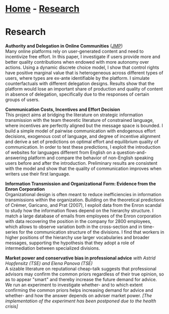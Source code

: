 # [Home](./index.html)  -  [Research](./research.html)<!-- - [Bio](./bio.html)-->

# Research

**Authority and Delegation in Online Communities** ([JMP](./JMP.pdf))  
Many online platforms rely on user-generated content and need to incentivize free effort. In this paper, I investigate if users provide more and better quality contributions when endowed with more autonomy over actions. Using a dynamic discrete choice model, I show that control rights have positive marginal value that is heterogeneous across different types of users, where types are ex-ante identifiable by the platform. I simulate counterfactuals with different delegation designs. Results show that the platform would lose an important share of production and quality of content in absence of delegation, specifically due to the responses of certain groups of users.

**Communication Costs, Incentives and Effort Decision**  
This project aims at bridging the literature on strategic information transmission with the team theoretic literature of constrained language, where incentives are perfectly aligned but the message space is bounded. I build a simple model of pairwise communication with endogenous effort decisions, exogenous cost of language, and degree of incentive alignment and derive a set of predictions on optimal effort and equilibrium quality of communication. In order to test these predictions, I exploit the introduction of websites for languages different from English on a question-and-answering platform and compare the behavior of non-English speaking users before and after the introduction. Preliminary results are consistent with the model and show that the quality of communication improves when writers use their first language.

**Information Transmission and Organizational Form: Evidence from the Enron Corporation**  
Organizational design is often meant to reduce inefficiencies in information transmissions within the organization. Building on the theoretical predictions of Crémer, Garicano, and Prat (2007), I exploit data from the Enron scandal to study how the information flows depend on the hierarchy structure. I match a large database of emails from employees of the Enron corporation with data recovering the position in the company for 2800 employees, which allows to observe variation both in the cross-section and in time-series for the communication structure of the divisions. I find that workers in higher positions of the hierarchy use larger vocabularies and broader messages, supporting the hypothesis that they adopt a role of intermediation between specialized divisions.

**Market power and conservative bias in professional advice** *with Astrid Hopfensitz (TSE) and Elena Panova (TSE)*  
A sizable literature on reputational cheap-talk suggests that professional advisors may confirm the common priors regardless of their true opinion, so as to appear "smart" and thereby increase the future demand for advice. We run an experiment to investigate whether- and to which extent confirming the common priors helps increasing demand for advice and whether- and how the answer depends on adviser market power.
*[The implementation of the experiment has been postponed due to the health crisis]*
